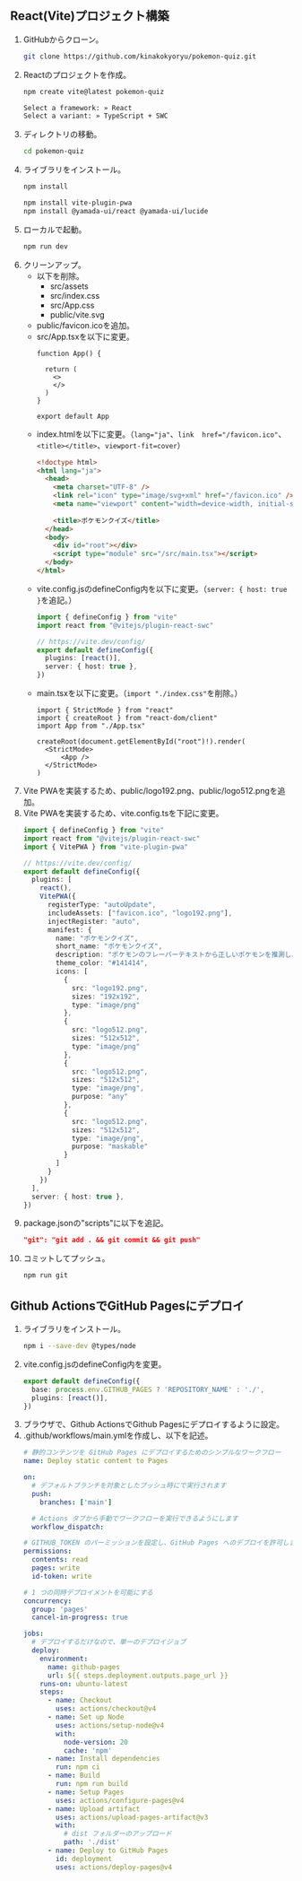 ## React(Vite)プロジェクト構築
1. GitHubからクローン。
    ```sh
    git clone https://github.com/kinakokyoryu/pokemon-quiz.git
    ```
1. Reactのプロジェクトを作成。
    ```sh
    npm create vite@latest pokemon-quiz
    ```
    ```sh
    Select a framework: » React
    Select a variant: » TypeScript + SWC
    ```
1. ディレクトリの移動。
    ```sh
    cd pokemon-quiz
    ```
1. ライブラリをインストール。
    ```sh
    npm install
    ```
    ```sh
    npm install vite-plugin-pwa
    npm install @yamada-ui/react @yamada-ui/lucide
    ```
1. ローカルで起動。
    ```sh
    npm run dev
    ```
1. クリーンアップ。
    - 以下を削除。
        - src/assets
        - src/index.css
        - src/App.css
        - public/vite.svg
    - public/favicon.icoを追加。
    - src/App.tsxを以下に変更。
        ```tsx
        function App() {

          return (
            <>
            </>
          )
        }

        export default App
        ```
    - index.htmlを以下に変更。（`lang="ja"`、`link  href="/favicon.ico"`、`<title></title>`、`viewport-fit=cover`）
        ```html
        <!doctype html>
        <html lang="ja">
          <head>
            <meta charset="UTF-8" />
            <link rel="icon" type="image/svg+xml" href="/favicon.ico" />
            <meta name="viewport" content="width=device-width, initial-scale=1.0, viewport-fit=cover" />
            
            <title>ポケモンクイズ</title>
          </head>
          <body>
            <div id="root"></div>
            <script type="module" src="/src/main.tsx"></script>
          </body>
        </html>
        ```
    - vite.config.jsのdefineConfig内を以下に変更。（`server: { host: true }`を追記。）
        ```ts
        import { defineConfig } from "vite"
        import react from "@vitejs/plugin-react-swc"

        // https://vite.dev/config/
        export default defineConfig({
          plugins: [react()],
          server: { host: true },
        })
        ```
    - main.tsxを以下に変更。（`import "./index.css"`を削除。）
        ```tsx
        import { StrictMode } from "react"
        import { createRoot } from "react-dom/client"
        import App from "./App.tsx"

        createRoot(document.getElementById("root")!).render(
          <StrictMode>
              <App />
          </StrictMode>
        )
        ```
1. Vite PWAを実装するため、public/logo192.png、public/logo512.pngを追加。
1. Vite PWAを実装するため、vite.config.tsを下記に変更。
    ```ts
    import { defineConfig } from "vite"
    import react from "@vitejs/plugin-react-swc"
    import { VitePWA } from "vite-plugin-pwa"

    // https://vite.dev/config/
    export default defineConfig({
      plugins: [
        react(),
        VitePWA({
          registerType: "autoUpdate",
          includeAssets: ["favicon.ico", "logo192.png"],
          injectRegister: "auto",
          manifest: {
            name: "ポケモンクイズ",
            short_name: "ポケモンクイズ",
            description: "ポケモンのフレーバーテキストから正しいポケモンを推測し、4つの選択肢から答えを選ぶクイズゲームです!",
            theme_color: "#141414",
            icons: [
              {
                src: "logo192.png",
                sizes: "192x192",
                type: "image/png"
              },
              {
                src: "logo512.png",
                sizes: "512x512",
                type: "image/png"
              },
              {
                src: "logo512.png",
                sizes: "512x512",
                type: "image/png",
                purpose: "any"
              },
              {
                src: "logo512.png",
                sizes: "512x512",
                type: "image/png",
                purpose: "maskable"
              }
            ]
          }
        })
      ],
      server: { host: true },
    })
    ```
1. package.jsonの"scripts"に以下を追記。
    ```json
    "git": "git add . && git commit && git push"
    ```
1. コミットしてプッシュ。
    ```sh
    npm run git
    ```

## Github ActionsでGitHub Pagesにデプロイ
1. ライブラリをインストール。
    ```sh
    npm i --save-dev @types/node
    ```
1. vite.config.jsのdefineConfig内を変更。
    ```ts
    export default defineConfig({
      base: process.env.GITHUB_PAGES ? 'REPOSITORY_NAME' : './',
      plugins: [react()],
    })
    ```
1. ブラウザで、Github ActionsでGithub Pagesにデプロイするように設定。
1. .github/workflows/main.ymlを作成し、以下を記述。
    ```yml
    # 静的コンテンツを GitHub Pages にデプロイするためのシンプルなワークフロー
    name: Deploy static content to Pages

    on:
      # デフォルトブランチを対象としたプッシュ時にで実行されます
      push:
        branches: ['main']

      # Actions タブから手動でワークフローを実行できるようにします
      workflow_dispatch:

    # GITHUB_TOKEN のパーミッションを設定し、GitHub Pages へのデプロイを許可します
    permissions:
      contents: read
      pages: write
      id-token: write

    # 1 つの同時デプロイメントを可能にする
    concurrency:
      group: 'pages'
      cancel-in-progress: true

    jobs:
      # デプロイするだけなので、単一のデプロイジョブ
      deploy:
        environment:
          name: github-pages
          url: ${{ steps.deployment.outputs.page_url }}
        runs-on: ubuntu-latest
        steps:
          - name: Checkout
            uses: actions/checkout@v4
          - name: Set up Node
            uses: actions/setup-node@v4
            with:
              node-version: 20
              cache: 'npm'
          - name: Install dependencies
            run: npm ci
          - name: Build
            run: npm run build
          - name: Setup Pages
            uses: actions/configure-pages@v4
          - name: Upload artifact
            uses: actions/upload-pages-artifact@v3
            with:
              # dist フォルダーのアップロード
              path: './dist'
          - name: Deploy to GitHub Pages
            id: deployment
            uses: actions/deploy-pages@v4
    ```